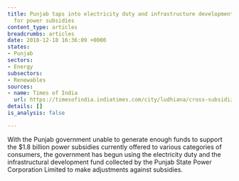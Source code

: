 ```yaml
---
title: Punjab taps into electricity duty and infrastructure development fund to pay
  for power subsidies
content_type: articles
breadcrumbs: articles
date: 2018-12-18 16:36:09 +0000
states:
- Punjab
sectors:
- Energy
subsectors:
- Renewables
sources:
- name: Times of India
  url: https://timesofindia.indiatimes.com/city/ludhiana/cross-subsidizing-subsidies-punjab-diverts-duty-infrastructure-cess/articleshow/66564556.cms
details: []
is_analysis: false

---
```

With the Punjab government unable to generate enough funds to support the $1.8 billion power subsidies currently offered to various categories of consumers, the government has begun using the electricity duty and the infrastructural development fund collected by the Punjab State Power Corporation Limited to make adjustments against subsidies.  